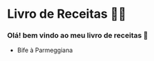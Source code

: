 # Livro de Receitas :man_cook:

### Olá! bem vindo ao meu livro de receitas :wave:

- Bife à Parmeggiana

